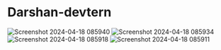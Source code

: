 # Darshan-devtern
![Screenshot 2024-04-18 085940](https://github.com/Darshansures/Darshan-devtern/assets/167393078/74dd6e59-16f6-4a3f-9a7f-d921551aabd0)
![Screenshot 2024-04-18 085934](https://github.com/Darshansures/Darshan-devtern/assets/167393078/92b5950e-1dc2-46ee-b46b-3df10f8b0ebb)
![Screenshot 2024-04-18 085918](https://github.com/Darshansures/Darshan-devtern/assets/167393078/61dc8d56-6246-4950-a5ee-3e0b5c8e738a)
![Screenshot 2024-04-18 085911](https://github.com/Darshansures/Darshan-devtern/assets/167393078/5ae06c83-4130-4959-81ad-922cfe051215)
